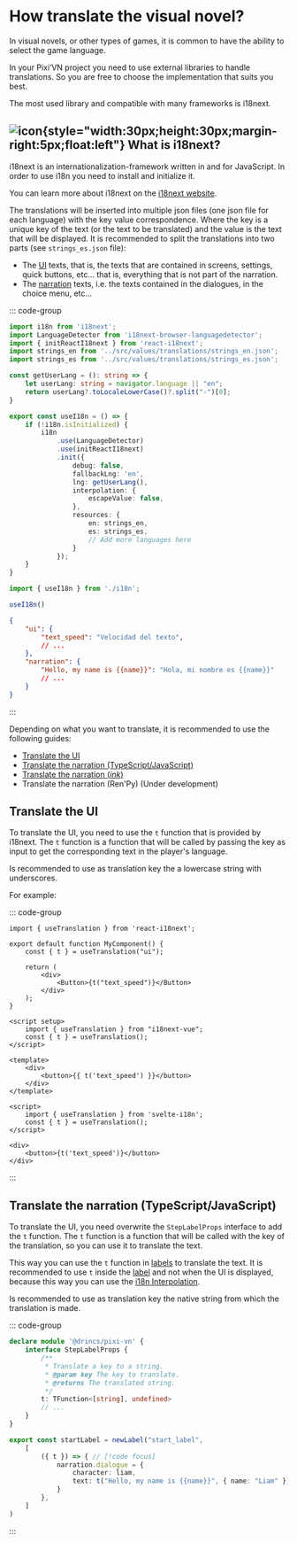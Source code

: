 # How translate the visual novel?

In visual novels, or other types of games, it is common to have the ability to select the game language.

In your Pixi’VN project you need to use external libraries to handle translations. So you are free to choose the implementation that suits you best.

The most used library and compatible with many frameworks is i18next.

## ![icon](/i18next.svg){style="width:30px;height:30px;margin-right:5px;float:left"} What is i18next?

i18next is an internationalization-framework written in and for JavaScript. In order to use i18n you need to install and initialize it.

You can learn more about i18next on the [i18next website](https://www.i18next.com/).

The translations will be inserted into multiple json files (one json file for each language) with the key value correspondence. Where the key is a unique key of the text (or the text to be translated) and the value is the text that will be displayed. It is recommended to split the translations into two parts (see `strings_es.json` file):

- The [UI](/start/interface.md) texts, that is, the texts that are contained in screens, settings, quick buttons, etc... that is, everything that is not part of the narration.
- The [narration](/start/narration.md) texts, i.e. the texts contained in the dialogues, in the choice menu, etc...

::: code-group

```typescript [i18n.ts]
import i18n from 'i18next';
import LanguageDetector from 'i18next-browser-languagedetector';
import { initReactI18next } from 'react-i18next';
import strings_en from '../src/values/translations/strings_en.json';
import strings_es from '../src/values/translations/strings_es.json';

const getUserLang = (): string => {
    let userLang: string = navigator.language || "en";
    return userLang?.toLocaleLowerCase()?.split("-")[0];
}

export const useI18n = () => {
    if (!i18n.isInitialized) {
        i18n
            .use(LanguageDetector)
            .use(initReactI18next)
            .init({
                debug: false,
                fallbackLng: 'en',
                lng: getUserLang(),
                interpolation: {
                    escapeValue: false,
                },
                resources: {
                    en: strings_en,
                    es: strings_es,
                    // Add more languages here
                }
            });
    }
}
```

```ts [main.ts]
import { useI18n } from './i18n';

useI18n()
```

```json [locales/strings_es.json]
{
    "ui": {
        "text_speed": "Velocidad del texto",
        // ...
    },
    "narration": {
        "Hello, my name is {{name}}": "Hola, mi nombre es {{name}}"
        // ...
    }
}
```

:::

Depending on what you want to translate, it is recommended to use the following guides:

- [Translate the UI](#translate-the-ui)
- [Translate the narration (TypeScript/JavaScript)](#translate-the-narration-typescriptjavascript)
- [Translate the narration (*ink*)](/ink/ink-translate.md)
- Translate the narration (Ren'Py) (Under development)

## Translate the UI

To translate the UI, you need to use the `t` function that is provided by i18next. The `t` function is a function that will be called by passing the key as input to get the corresponding text in the player's language.

Is recommended to use as translation key the a lowercase string with underscores.

For example:

::: code-group

```tsx [React]
import { useTranslation } from 'react-i18next';

export default function MyComponent() {
    const { t } = useTranslation("ui");

    return (
        <div>
            <Button>{t("text_speed")}</Button>
        </div>
    );
}
```

```vue [Vue]
<script setup>
    import { useTranslation } from "i18next-vue";
    const { t } = useTranslation();
</script>

<template>
    <div>
        <button>{{ t('text_speed') }}</button>
    </div>
</template>
```

```svelte [Svelte]
<script>
    import { useTranslation } from 'svelte-i18n';
    const { t } = useTranslation();
</script>

<div>
    <button>{t('text_speed')}</button>
</div>
```

:::

## Translate the narration (TypeScript/JavaScript)

To translate the UI, you need overwrite the `StepLabelProps` interface to add the `t` function. The `t` function is a function that will be called with the key of the translation, so you can use it to translate the text.

This way you can use the `t` function in [labels](/start/labels.md) to translate the text. It is recommended to use `t` inside the [label](/start/labels.md) and not when the UI is displayed, because this way you can use the [i18n Interpolation](https://i18next.com/translation-function/interpolation).

Is recommended to use as translation key the native string from which the translation is made.

::: code-group

```typescript [pixi-vn.d.ts]
declare module '@drincs/pixi-vn' {
    interface StepLabelProps {
        /**
         * Translate a key to a string.
         * @param key The key to translate.
         * @returns The translated string.
         */
        t: TFunction<[string], undefined>
        // ...
    }
}
```

```typescript [labels/startLabel.ts]
export const startLabel = newLabel("start_label",
    [
        ({ t }) => { // [!code focus]
            narration.dialogue = {
                character: liam,
                text: t("Hello, my name is {{name}}", { name: "Liam" }) // [!code focus]
            }
        },
    ]
)
```

:::

